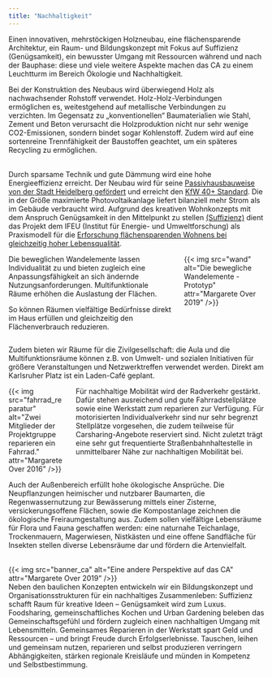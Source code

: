 ```yaml
---
title: "Nachhaltigkeit"
---
```


<div class="color-block">Einen innovativen, mehrstöckigen Holzneubau, eine flächensparende Architektur, ein Raum- und Bildungskonzept mit Fokus auf Suffizienz (Genügsamkeit), ein bewusster Umgang mit Ressourcen während und nach der Bauphase: diese und viele weitere Aspekte machen das CA zu einem Leuchtturm im Bereich Ökologie und Nachhaltigkeit.</div>
</div>

Bei der Konstruktion des Neubaus wird überwiegend Holz als nachwachsender Rohstoff verwendet. Holz-Holz-Verbindungen ermöglichen es, weitestgehend auf metallische Verbindungen zu verzichten. Im Gegensatz zu „konventionellen“ Baumaterialien wie Stahl, Zement und Beton verursacht die Holzproduktion nicht nur sehr wenige  CO2-Emissionen, sondern bindet sogar Kohlenstoff. Zudem wird auf eine sortenreine Trennfähigkeit der Baustoffen geachtet, um ein späteres Recycling zu ermöglichen.

<br>Durch sparsame Technik und gute Dämmung wird eine hohe Energieeffizienz erreicht. Der Neubau wird für seine <a href="https://www.heidelberg.de/hd,Lde/HD/Leben/Foerderprogramm+Rationelle+Energieverwendung.htmlPassivhausbauweise">Passivhausbauweise von der Stadt Heidelberg gefördert</a> und erreicht den <a href="https://www.kfw.de/inlandsfoerderung/Privatpersonen/Neubau/Das-KfW-Effizienzhaus/KfW">KfW 40+ Standard</a>. Die in der Größe maximierte Photovoltaikanlage liefert bilanziell mehr Strom als im Gebäude verbraucht wird.
Aufgrund des kreativen Wohnkonzepts mit dem Anspruch Genügsamkeit in den Mittelpunkt zu stellen <a href="https://www.ifeu.de/gutes-leben-fuer-alle-aber-wie/">(Suffizienz)</a> dient das Projekt dem IFEU (Institut für Energie- und Umweltforschung) als Praxismodell für die <a href="https://www.ifeu.de/projekt/suprastadt/">Erforschung flächensparenden Wohnens bei gleichzeitig hoher Lebensqualität</a>.</br>

<div class="columns">
    <div class="column">
    Die beweglichen Wandelemente lassen Individualität zu und bieten zugleich eine Anpassungsfähigkeit an sich ändernde Nutzungsanforderungen. Multifunktionale Räume erhöhen die Auslastung der Flächen.
    <p>So können Räumen vielfältige Bedürfnisse direkt im Haus erfüllen und gleichzeitig den Flächenverbrauch reduzieren.</p>
    </div>
    <div class="column">
        {{< img src="wand" alt="Die bewegliche Wandelemente - Prototyp" attr="Margarete Over 2019" />}}
    </div>
</div>

Zudem bieten wir Räume für die Zivilgesellschaft: die Aula und die Multifunktionsräume können z.B. von Umwelt- und sozialen Initiativen für größere Veranstaltungen und Netzwerktreffen verwendet werden. Direkt am Karlsruher Platz ist ein Laden-Café geplant.

<div class="columns">
    <div class="column">
    {{< img src="fahrrad_reparatur" alt="Zwei Mitglieder der Projektgruppe reparieren ein Fahrrad." attr="Margarete Over 2016" />}}
    </div>
    <div class="column">
    Für nachhaltige Mobilität wird der Radverkehr gestärkt. Dafür stehen ausreichend und gute Fahrradstellplätze sowie eine Werkstatt zum reparieren zur Verfügung. Für motorisierten Individualverkehr sind nur sehr  begrenzt Stellplätze vorgesehen, die zudem teilweise für Carsharing-Angebote  reserviert sind. Nicht  zuletzt trägt  eine  sehr  gut  frequentierte  Straßenbahnhaltestelle in unmittelbarer Nähe zur nachhaltigen Mobilität bei.
    </div>
</div>

Auch der Außenbereich erfüllt hohe ökologische Ansprüche. Die Neupflanzungen heimischer und nutzbarer Baumarten, die Regenwassernutzung zur Bewässerung mittels einer Zisterne, versickerungsoffene Flächen, sowie die Kompostanlage zeichnen die ökologische Freiraumgestaltung aus. Zudem sollen vielfältige Lebensräume für Flora und Fauna geschaffen werden: eine naturnahe Teichanlage, Trockenmauern, Magerwiesen, Nistkästen und eine offene Sandfläche für Insekten stellen diverse Lebensräume dar und fördern die Artenvielfalt.

<br>
{{< img src="banner_ca" alt="Eine andere Perspektive auf das CA" attr="Margarete Over 2019" />}}
</br>

<div>Neben den baulichen Konzepten entwickeln wir ein Bildungskonzept und Organisationsstrukturen für ein nachhaltiges Zusammenleben: Suffizienz schafft Raum für kreative Ideen – Genügsamkeit wird zum Luxus. Foodsharing, gemeinschaftliches Kochen und Urban Gardening beleben das Gemeinschaftsgefühl und fördern zugleich einen nachhaltigen Umgang mit Lebensmitteln. Gemeinsames Reparieren in der Werkstatt spart Geld und Ressourcen – und bringt Freude durch Erfolgserlebnisse. Tauschen, leihen und gemeinsam nutzen, reparieren und selbst produzieren verringern Abhängigkeiten, stärken regionale Kreisläufe und münden in Kompetenz und Selbstbestimmung.</div>
</div>
